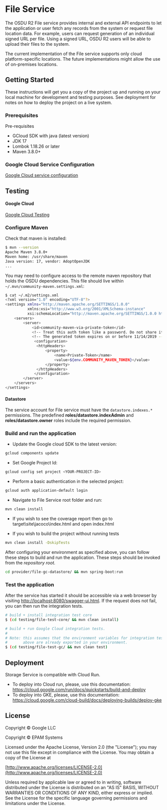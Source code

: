 # File Service

The OSDU R2 File service provides internal and external API endpoints to let the application or user
fetch any records from the system or request file location data. For example, users can request
generation of an individual signed URL per file. Using a signed URL, OSDU R2 users will be able to
upload their files to the system.

The current implementation of the File service supports only cloud platform-specific locations. The
future implementations might allow the use of on-premises locations.

## Getting Started

These instructions will get you a copy of the project up and running on your local machine for
development and testing purposes. See deployment for notes on how to deploy the project on a live
system.

### Prerequisites

Pre-requisites

* GCloud SDK with java (latest version)
* JDK 17
* Lombok 1.18.26 or later
* Maven 3.8.0+

### Google Cloud Service Configuration

[Google Cloud service configuration](docs/gc/README.md)

## Testing

#### Google Cloud

[Google Cloud Testing](docs/gc/README.md)

### Configure Maven

Check that maven is installed:

```bash
$ mvn --version
Apache Maven 3.8.0+
Maven home: /usr/share/maven
Java version: 17, vendor: AdoptOpenJDK
...
```

You may need to configure access to the remote maven repository that holds the OSDU dependencies.
This file should live within `~/.mvn/community-maven.settings.xml`:

```bash
$ cat ~/.m2/settings.xml
<?xml version="1.0" encoding="UTF-8"?>
<settings xmlns="http://maven.apache.org/SETTINGS/1.0.0"
          xmlns:xsi="http://www.w3.org/2001/XMLSchema-instance"
          xsi:schemaLocation="http://maven.apache.org/SETTINGS/1.0.0 http://maven.apache.org/xsd/settings-1.0.0.xsd">
    <servers>
        <server>
            <id>community-maven-via-private-token</id>
            <!-- Treat this auth token like a password. Do not share it with anyone, including Microsoft support. -->
            <!-- The generated token expires on or before 11/14/2019 -->
             <configuration>
              <httpHeaders>
                  <property>
                      <name>Private-Token</name>
                      <value>${env.COMMUNITY_MAVEN_TOKEN}</value>
                  </property>
              </httpHeaders>
             </configuration>
        </server>
    </servers>
</settings>
```

#### Datastore

The service account for File service must have the `datastore.indexes.*` permissions. The
predefined **roles/datastore.indexAdmin** and **roles/datastore.owner** roles include the required
permission.

### Build and run the application

* Update the Google cloud SDK to the latest version:

```bash
gcloud components update
```

* Set Google Project Id:

```bash
gcloud config set project <YOUR-PROJECT-ID>
```

* Perform a basic authentication in the selected project:

```bash
gcloud auth application-default login
```

* Navigate to File Service root folder and run:

```bash
mvn clean install
```

* If you wish to see the coverage report then go to target\site\jacoco\index.html and open
  index.html

* If you wish to build the project without running tests

```bash
mvn clean install -DskipTests
```

After configuring your environment as specified above, you can follow these steps to build and run
the application. These steps should be invoked from the *repository root.*

```bash
cd provider/file-gc-datastore/ && mvn spring-boot:run
```

### Test the application

After the service has started it should be accessible via a web browser by
visiting [http://localhost:8080/swagger-ui.html](http://localhost:8080/swagger-ui.html). If the
request does not fail, you can then run the integration tests.

```bash
# build + install integration test core
$ (cd testing/file-test-core/ && mvn clean install)

# build + run Google Cloud integration tests.
#
# Note: this assumes that the environment variables for integration tests as outlined
#       above are already exported in your environment.
$ (cd testing/file-test-gc/ && mvn clean test)
```

## Deployment

Storage Service is compatible with Cloud Run.

* To deploy into Cloud run, please, use this documentation:
  <https://cloud.google.com/run/docs/quickstarts/build-and-deploy>
* To deploy into GKE, please, use this documentation:
  <https://cloud.google.com/cloud-build/docs/deploying-builds/deploy-gke>

## License

Copyright © Google LLC

Copyright © EPAM Systems

Licensed under the Apache License, Version 2.0 (the "License"); you may not use this file except in
compliance with the License. You may obtain a copy of the License at

[http://www.apache.org/licenses/LICENSE-2.0](http://www.apache.org/licenses/LICENSE-2.0)

Unless required by applicable law or agreed to in writing, software distributed under the License is
distributed on an "AS IS" BASIS, WITHOUT WARRANTIES OR CONDITIONS OF ANY KIND, either express or
implied. See the License for the specific language governing permissions and limitations under the
License.
